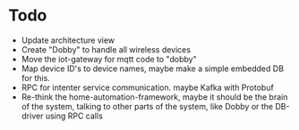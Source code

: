 # Todo

- Update architecture view
- Create "Dobby" to handle all wireless devices
- Move the iot-gateway for mqtt code to "dobby"
- Map device ID's to device names, maybe make a simple embedded DB for this.
- RPC for intenter service communication. maybe Kafka with Protobuf
- Re-think the home-automation-framework, maybe it should be the brain of the system, talking to other parts of the system, like Dobby or the DB-driver using RPC calls
